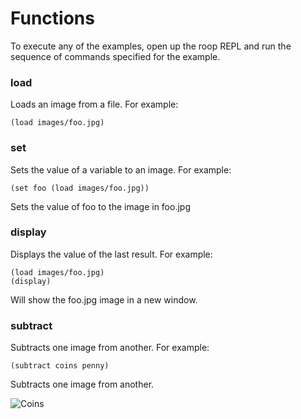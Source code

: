 Functions
=========

To execute any of the examples, open up the roop REPL and run the sequence of commands specified for the example.

### load
Loads an image from a file.
For example:
```
(load images/foo.jpg)
```

### set
Sets the value of a variable to an image. 
For example:
```
(set foo (load images/foo.jpg))
```
Sets the value of foo to the image in foo.jpg

### display
Displays the value of the last result. 
For example:
```
(load images/foo.jpg)
(display)
```
Will show the foo.jpg image in a new window.

### subtract
Subtracts one image from another. 
For example:
```
(subtract coins penny)
```
Subtracts one image from another.

![Coins](http://psamtani.net/pictures/coins.jpg)
